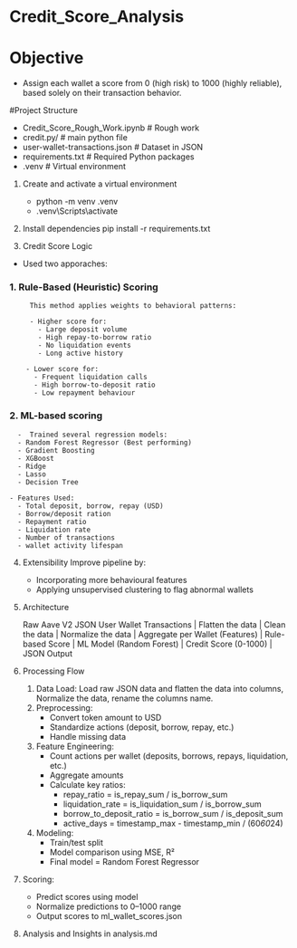 # Credit_Score_Analysis

# Objective 

- Assign each wallet a score from 0 (high risk) to 1000 (highly reliable), based solely on their transaction behavior.

#Project Structure
   - Credit_Score_Rough_Work.ipynb # Rough work 
   - credit.py/ # main python file 
   - user-wallet-transactions.json # Dataset in JSON 
   - requirements.txt # Required Python packages
   - .venv # Virtual environment 

1. Create and activate a virtual environment
   - python -m venv .venv
   - .venv\Scripts\activate

2. Install dependencies
   pip install -r requirements.txt

3. Credit Score Logic
   
  - Used two apporaches:

   ### 1. Rule-Based (Heuristic) Scoring

         This method applies weights to behavioral patterns:
      
         - Higher score for:
           - Large deposit volume
           - High repay-to-borrow ratio
           - No liquidation events
           - Long active history
      
        - Lower score for:
          - Frequent liquidation calls
          - High borrow-to-deposit ratio
          - Low repayment behaviour

  ### 2. ML-based scoring
      -  Trained several regression models:
      - Random Forest Regressor (Best performing)
      - Gradient Boosting
      - XGBoost
      - Ridge
      - Lasso
      - Decision Tree

    - Features Used:
      - Total deposit, borrow, repay (USD)
      - Borrow/deposit ration
      - Repayment ratio
      - Liquidation rate
      - Number of transactions
      - wallet activity lifespan

4. Extensibility
   Improve pipeline by:
   - Incorporating more behavioural features
   - Applying unsupervised clustering to flag abnormal wallets

5. Architecture

   Raw Aave V2 JSON User Wallet Transactions
                   |
           Flatten the data
                   |
           Clean the data
                   |
           Normalize the data
                   |
     Aggregate per Wallet (Features)
                   |
           Rule-based Score
                   |
           ML Model (Random Forest)
                   |
           Credit Score (0-1000)
                   |
               JSON Output
   
7. Processing Flow
   1. Data Load: Load raw JSON data and flatten the data into columns, Normalize the data, rename the columns name.
   2. Preprocessing:
      - Convert token amount to USD
      - Standardize actions (deposit, borrow, repay, etc.)
      - Handle missing data
   3. Feature Engineering:
      - Count actions per wallet (deposits, borrows, repays, liquidation, etc.)
      - Aggregate amounts
      - Calculate key ratios:
        - repay_ratio = is_repay_sum / is_borrow_sum
        - liquidation_rate = is_liquidation_sum / is_borrow_sum
        - borrow_to_deposit_ratio = is_borrow_sum / is_deposit_sum
        - active_days = timestamp_max - timestamp_min / (60*60*24)
   4. Modeling:
      - Train/test split
      - Model comparison using MSE, R²
      - Final model = Random Forest Regressor
  5. Scoring:
     - Predict scores using model
     - Normalize predictions to 0–1000 range
     - Output scores to ml_wallet_scores.json

  6. Analysis and Insights in analysis.md 


